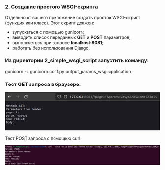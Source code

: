 ### 2. Создание простого WSGI-скрипта
Отдельно от вашего приложение создать простой WSGI-скрипт (функция или класс). Этот скрипт должен:
- зупускаться с помощью gunicorn;
- выводить список переданных **GET** и **POST** параметров;
- выполняеться при запросе **localhost:8081**;
- работать без использования Django.

### Из директории 2_simple_wsgi_script запустить команду:

gunicorn -c gunicorn.conf.py output_params_wsgi:application

### Тест GET запроса в браузере:

![img.png](img/test_get.png)

Тест POST запроса c помощью curl:

![img.png](img/test_post.png)

